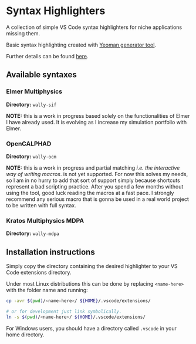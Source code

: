 # Syntax Highlighters

A collection of simple VS Code syntax highlighters for niche applications missing them.

Basic syntax highlighting created with [Yeoman generator tool](https://yeoman.io/).

Further details can be found [here](https://code.visualstudio.com/api/language-extensions/syntax-highlight-guide).

## Available syntaxes

### Elmer Multiphysics

**Directory:** `wally-sif`

**NOTE:** this is a work in progress based solely on the functionalities of Elmer I have already used. It is evolving as I increase my simulation portfolio with Elmer.

### OpenCALPHAD

**Directory:** `wally-ocm`

**NOTE:** this is a work in progress and partial matching *i.e. the interactive way of writing macros*. is not yet supported. For now this solves my needs, so I am in no hurry to add that sort of support simply because shortcuts represent a bad scripting practice. After you spend a few months without using the tool, good luck reading the macros at a fast pace. I strongly recommend any serious macro that is gonna be used in a real world project to be written with full syntax.

### Kratos Multiphysics MDPA

**Directory:** `wally-mdpa`

## Installation instructions

Simply copy the directory containing the desired highlighter to your VS Code extensions directory.

Under most Linux distributions this can be done by replacing `<name-here>` with the folder name and running:

```bash
cp -avr $(pwd)/<name-here>/ ${HOME}/.vscode/extensions/

# or for development just link symbolically.
ln -s $(pwd)/<name-here>/ ${HOME}/.vscode/extensions/
```

For Windows users, you should have a directory called `.vscode` in your home directory.
